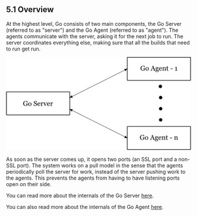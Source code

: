 ## <a name="overview"></a>5.1 Overview

At the highest level, Go consists of two main components, the Go Server (referred to as "server") and the Go Agent
(referred to as "agent"). The agents communicate with the server, asking it for the next job to run. The server
coordinates everything else, making sure that all the builds that need to run get run.

![Go Server with multiple agents](images/server_agent.png)

As soon as the server comes up, it opens two ports (an SSL port and a non-SSL port). The system works on a pull model in
the sense that the agents periodically poll the server for work, instead of the server pushing work to the agents. This
prevents the agents from having to have listening ports open on their side.

You can read more about the internals of the Go Server [here](5.2.md).

You can also read more about the internals of the Go Agent [here](5.3.md).
